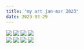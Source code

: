 ```yaml
---
title: "my art jan-mar 2023"
date: 2023-03-29
---
```


<div class="gallery">
    <a href="#img_1"><img src="https://64.media.tumblr.com/10fde4a23bb0e05413f8cd5ecae4e36c/21cbd1a48d5db050-fb/s2048x3072/2aaaffd1fe91fb3b4446446d0f76e8d82d08db79.jpg"/></a>
    <a href="#img_2"><img src="https://64.media.tumblr.com/cac56ee7f893bfd44f7edfeebe4f758b/d33ca069567ae5be-39/s2048x3072/2c956759f355dfb3479a1b927ba3d4ca4ae76490.jpg"/></a>
    <a href="#img_3"><img src="https://64.media.tumblr.com/d1aaa272dd4f83067ff79c7c548a6499/e8d6544cc351bfab-14/s2048x3072/687dc706e2f76294a23551e697dcec41401bd24e.jpg"/></a>
    <a href="#img_4"><img src="https://64.media.tumblr.com/a70f95375813be040807a23233f937ed/53ef6cdeb1614453-f3/s2048x3072/2f8617a4c94e0566906a5149c60118e04c926398.jpg"/></a>
</div>
<a href="#_1" class="lightbox trans" id="img_1"><img src="https://64.media.tumblr.com/10fde4a23bb0e05413f8cd5ecae4e36c/21cbd1a48d5db050-fb/s2048x3072/2aaaffd1fe91fb3b4446446d0f76e8d82d08db79.jpg"/></a>
<a href="#_2" class="lightbox trans" id="img_2"><img src="https://64.media.tumblr.com/cac56ee7f893bfd44f7edfeebe4f758b/d33ca069567ae5be-39/s2048x3072/2c956759f355dfb3479a1b927ba3d4ca4ae76490.jpg"/></a>
<a href="#_3" class="lightbox trans" id="img_3"><img src="https://64.media.tumblr.com/d1aaa272dd4f83067ff79c7c548a6499/e8d6544cc351bfab-14/s2048x3072/687dc706e2f76294a23551e697dcec41401bd24e.jpg"/></a>
<a href="#_4" class="lightbox trans" id="img_4"><img src="https://64.media.tumblr.com/a70f95375813be040807a23233f937ed/53ef6cdeb1614453-f3/s2048x3072/2f8617a4c94e0566906a5149c60118e04c926398.jpg"/></a>